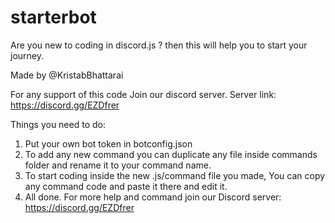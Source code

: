 # starterbot
Are you new to coding in discord.js ? then this will help you to start your journey.

Made by @KristabBhattarai

For any support of this code Join our discord server.
Server link: https://discord.gg/EZDfrer

Things you need to do:
1. Put your own bot token in botconfig.json
2. To add any new command you can duplicate any file inside commands folder and rename it to your command name.
3. To start coding inside the new .js/command file you made, You can copy any command code and paste it there and edit it.
4. All done. For more help and command join our Discord server: https://discord.gg/EZDfrer


